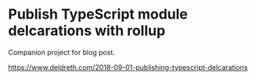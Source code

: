 # Publish TypeScript module delcarations with rollup

Companion project for blog post.

https://www.deldreth.com/2018-09-01-publishing-typescript-delcarations